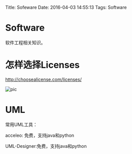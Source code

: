 Title: Sofeware
Date: 2016-04-03 14:55:13
Tags: Software



# Software

软件工程相关知识。

# 怎样选择Licenses

<http://choosealicense.com/licenses/>

![pic](/images/license.jpeg)

# UML

常用UML工具：

acceleo: 免费，支持java和python

UML-Designer:免费，支持java和python

